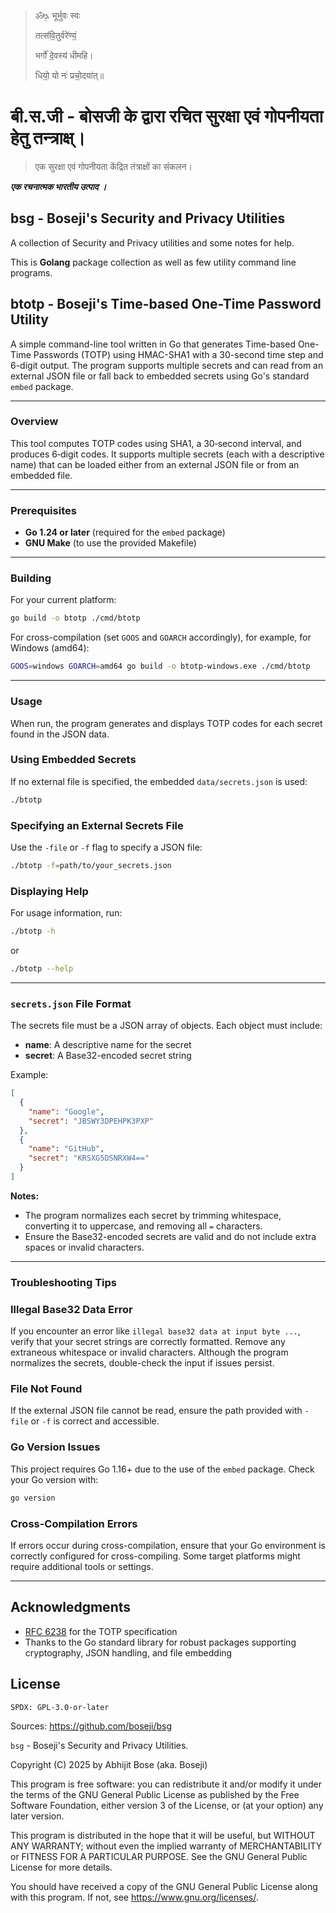 >
> ॐᳬ᳞ भूर्भुवः स्वः
> 
> तत्स॑वि॒तुर्वरे॑ण्यं॒
> 
> भर्गो॑ दे॒वस्य॑ धीमहि।
> 
> धियो॒ यो नः॑ प्रचो॒दया॑त्॥
>

#  बी.स.जी - बोसजी के द्वारा रचित सुरक्षा एवं गोपनीयता हेतु तन्त्राक्ष्।

> एक सुरक्षा एवं गोपनीयता केंद्रित तंत्राक्षों का संकलन। 

***एक रचनात्मक भारतीय उत्पाद ।***

## bsg - Boseji's Security and Privacy Utilities

A collection of Security and Privacy utilities and some notes for help.

This is **Golang** package collection as well as few utility command line programs.

## btotp - Boseji's Time-based One-Time Password Utility

A simple command-line tool written in Go that generates Time-based One-Time Passwords (TOTP)
using HMAC-SHA1 with a 30-second time step and 6-digit output. The program supports multiple
secrets and can read from an external JSON file or fall back to embedded secrets using Go's
standard `embed` package.

---

### Overview
This tool computes TOTP codes using SHA1, a 30‑second interval, and produces 6‑digit codes.
It supports multiple secrets (each with a descriptive name) that can be loaded either from an
external JSON file or from an embedded file. 

---

### Prerequisites
- **Go 1.24 or later** (required for the `embed` package)
- **GNU Make** (to use the provided Makefile)

---

### Building

For your current platform:
```bash
go build -o btotp ./cmd/btotp
```

For cross-compilation (set `GOOS` and `GOARCH` accordingly), for example, for Windows (amd64):
```bash
GOOS=windows GOARCH=amd64 go build -o btotp-windows.exe ./cmd/btotp
```
---
### Usage

When run, the program generates and displays TOTP codes for each secret found in the JSON data.

### Using Embedded Secrets

If no external file is specified, the embedded `data/secrets.json` is used:

```bash
./btotp
```

### Specifying an External Secrets File

Use the `-file` or `-f` flag to specify a JSON file:

```bash
./btotp -f=path/to/your_secrets.json
```

### Displaying Help

For usage information, run:

```bash
./btotp -h
```

or

```bash
./btotp --help
```
---
### `secrets.json` File Format

The secrets file must be a JSON array of objects. Each object must include:

- **name**: A descriptive name for the secret
- **secret**: A Base32-encoded secret string

Example:

```json
[
  {
    "name": "Google",
    "secret": "JBSWY3DPEHPK3PXP"
  },
  {
    "name": "GitHub",
    "secret": "KRSXG5DSNRXW4=="
  }
]
```

**Notes:**

- The program normalizes each secret by trimming whitespace, converting it to uppercase,
  and removing all `=` characters.
- Ensure the Base32-encoded secrets are valid and do not include extra spaces or invalid
  characters.

---
### Troubleshooting Tips

### Illegal Base32 Data Error

If you encounter an error like `illegal base32 data at input byte ...`, verify that your
secret strings are correctly formatted. Remove any extraneous whitespace or invalid characters.
Although the program normalizes the secrets, double-check the input if issues persist.

### File Not Found

If the external JSON file cannot be read, ensure the path provided with `-file` or `-f`
is correct and accessible.

### Go Version Issues

This project requires Go 1.16+ due to the use of the `embed` package. Check your Go version with:
```bash
go version
```

### Cross-Compilation Errors

If errors occur during cross-compilation, ensure that your Go environment is correctly configured
for cross-compiling. Some target platforms might require additional tools or settings.

----

## Acknowledgments

- [RFC 6238](https://tools.ietf.org/html/rfc6238) for the TOTP specification
- Thanks to the Go standard library for robust packages supporting cryptography, JSON handling,
  and file embedding

## License

`SPDX: GPL-3.0-or-later`

Sources: <https://github.com/boseji/bsg>

`bsg` - Boseji's Security and Privacy Utilities.

Copyright (C) 2025 by Abhijit Bose (aka. Boseji)

This program is free software: you can redistribute it and/or modify it under the terms of the GNU General Public License as published by the Free Software Foundation, either version 3 of the License, or (at your option) any later version.

This program is distributed in the hope that it will be useful, but WITHOUT ANY WARRANTY; without even the implied warranty of MERCHANTABILITY or FITNESS FOR A PARTICULAR PURPOSE. See the GNU General Public License for more details.

You should have received a copy of the GNU General Public License along with this program. If not, see <https://www.gnu.org/licenses/>.

